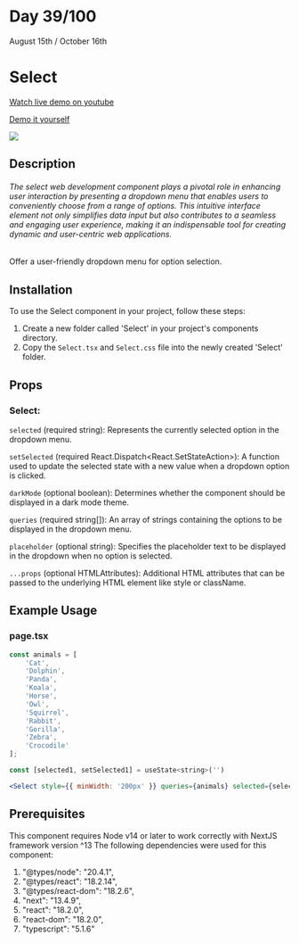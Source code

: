# Day 39/100

August 15th / October 16th

# Select
<a href="https://youtu.be/_eCPKuCeCGs" target="_blank">Watch live demo on youtube</a>

<a href="https://100daysofcomponents.netlify.app/Select" target="_blank">Demo it yourself</a>

<a href="https://100daysofcomponents.netlify.app/Select" target="_blank"><img src="https://cdn.discordapp.com/attachments/715319623637270638/1141153709259243711/image.png"/></a>  

## Description 

###### The select web development component plays a pivotal role in enhancing user interaction by presenting a dropdown menu that enables users to conveniently choose from a range of options. This intuitive interface element not only simplifies data input but also contributes to a seamless and engaging user experience, making it an indispensable tool for creating dynamic and user-centric web applications.

Offer a user-friendly dropdown menu for option selection.

## Installation 

To use the Select component in your project, follow these steps:

1. Create a new folder called 'Select' in your project's components directory.
2. Copy the `Select.tsx` and `Select.css` file into the newly created 'Select' folder.

## Props 
### Select:
`selected` (required string): Represents the currently selected option in the dropdown menu.

`setSelected` (required React.Dispatch<React.SetStateAction<string>>): A function used to update the selected state with a new value when a dropdown option is clicked.

`darkMode` (optional boolean): Determines whether the component should be displayed in a dark mode theme.

`queries` (required string[]): An array of strings containing the options to be displayed in the dropdown menu.

`placeholder` (optional string): Specifies the placeholder text to be displayed in the dropdown when no option is selected.

`...props` (optional HTMLAttributes<HTMLElement>): Additional HTML attributes that can be passed to the underlying HTML element like style or className.

## Example Usage
### page.tsx
```jsx
const animals = [
    'Cat',
    'Dolphin',
    'Panda',
    'Koala',
    'Horse',
    'Owl',
    'Squirrel',
    'Rabbit',
    'Gorilla',
    'Zebra',
    'Crocodile'
];

const [selected1, setSelected1] = useState<string>('')

<Select style={{ minWidth: '200px' }} queries={animals} selected={selected1} setSelected={setSelected1} darkMode={isDarkMode} />
```

## Prerequisites
This component requires Node v14 or later to work correctly with NextJS framework version ^13
The following dependencies were used for this component:
1. "@types/node": "20.4.1",
2. "@types/react": "18.2.14",
3. "@types/react-dom": "18.2.6",
4. "next": "13.4.9",
5. "react": "18.2.0",
6. "react-dom": "18.2.0",
7. "typescript": "5.1.6"

